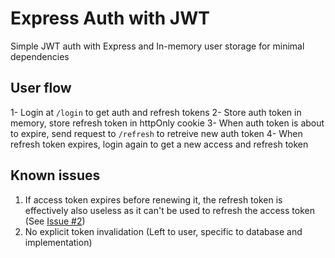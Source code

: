 # Express Auth with JWT
Simple JWT auth with Express and In-memory user storage for minimal dependencies

## User flow
1- Login at `/login` to get auth and refresh tokens
2- Store auth token in memory, store refresh token in httpOnly cookie
3- When auth token is about to expire, send request to `/refresh` to retreive new auth token
4- When refresh token expires, login again to get a new access and refresh token

## Known issues
1. If access token expires before renewing it, the refresh token is effectively also useless as it can't be used to refresh the access token (See [Issue #2])
2. No explicit token invalidation (Left to user, specific to database and implementation)

[Issue #2]: https://github.com/dodiameer/express-auth-jwt/issues/2
